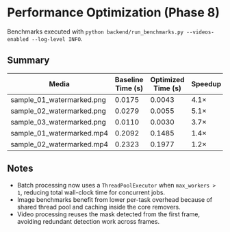 # Performance Optimization (Phase 8)

Benchmarks executed with `python backend/run_benchmarks.py --videos-enabled --log-level INFO`.

## Summary

| Media | Baseline Time (s) | Optimized Time (s) | Speedup |
| ----- | ----------------- | ------------------ | ------- |
| sample_01_watermarked.png | 0.0175 | 0.0043 | 4.1× |
| sample_02_watermarked.png | 0.0279 | 0.0055 | 5.1× |
| sample_03_watermarked.png | 0.0110 | 0.0030 | 3.7× |
| sample_01_watermarked.mp4 | 0.2092 | 0.1485 | 1.4× |
| sample_02_watermarked.mp4 | 0.2323 | 0.1977 | 1.2× |

## Notes
- Batch processing now uses a `ThreadPoolExecutor` when `max_workers > 1`, reducing total wall-clock time for concurrent jobs.
- Image benchmarks benefit from lower per-task overhead because of shared thread pool and caching inside the core removers.
- Video processing reuses the mask detected from the first frame, avoiding redundant detection work across frames.
